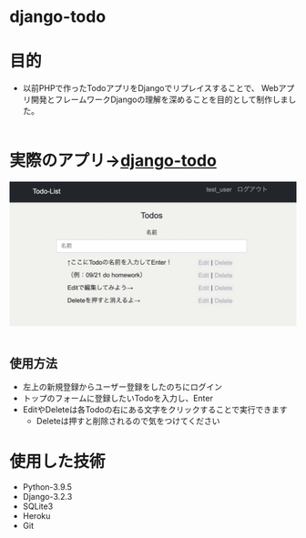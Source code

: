 # django-todo

# 目的
- 以前PHPで作ったTodoアプリをDjangoでリプレイスすることで、
  Webアプリ開発とフレームワークDjangoの理解を深めることを目的として制作しました。
<br><br>

# 実際のアプリ→[django-todo](https://django-todo-app-yahomi.herokuapp.com/)
<img src="demo.png">
<br><br>

## 使用方法
  - 左上の新規登録からユーザー登録をしたのちにログイン
  - トップのフォームに登録したいTodoを入力し、Enter
  - EditやDeleteは各Todoの右にある文字をクリックすることで実行できます
    - Deleteは押すと削除されるので気をつけてください

# 使用した技術
  - Python-3.9.5
  - Django-3.2.3
  - SQLite3
  - Heroku
  - Git
